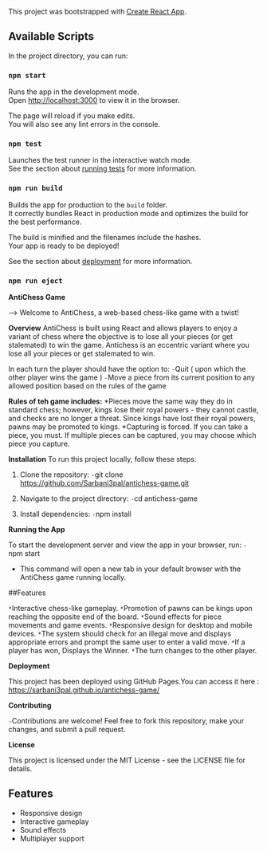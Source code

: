 This project was bootstrapped with [Create React App](https://github.com/facebook/create-react-app).

## Available Scripts

In the project directory, you can run:

### `npm start`

Runs the app in the development mode.<br />
Open [http://localhost:3000](http://localhost:3000) to view it in the browser.

The page will reload if you make edits.<br />
You will also see any lint errors in the console.

### `npm test`

Launches the test runner in the interactive watch mode.<br />
See the section about [running tests](https://facebook.github.io/create-react-app/docs/running-tests) for more information.

### `npm run build`

Builds the app for production to the `build` folder.<br />
It correctly bundles React in production mode and optimizes the build for the best performance.

The build is minified and the filenames include the hashes.<br />
Your app is ready to be deployed!

See the section about [deployment](https://facebook.github.io/create-react-app/docs/deployment) for more information.

### `npm run eject`

**AntiChess Game**

--> Welcome to AntiChess, a web-based chess-like game with a twist!

**Overview**
AntiChess is built using React and allows players to enjoy a variant of chess where the objective is to lose all your pieces  (or get stalemated) to win the game.
Antichess is an eccentric variant where you lose all your pieces or get stalemated to win.

In each turn the player should have the option to: 
`-`Quit ( upon which the other player wins the game ) 
`-`Move a piece from its current position to any allowed position based on the rules of the game

**Rules of teh game includes:**
*Pieces move the same way they do in standard chess; however, kings lose their royal powers - they cannot castle, and checks are no longer a threat. Since kings have lost their royal powers, pawns may be promoted to kings.
*Capturing is forced. If you can take a piece, you must. If multiple pieces can be captured, you may choose which piece you capture.



**Installation**
To run this project locally, follow these steps:

1. Clone the repository:
 `-`git clone https://github.com/Sarbani3pal/antichess-game.git
   
3. Navigate to the project directory:
   `-`cd antichess-game
   
5. Install dependencies:
   `-`npm install

**Running the App**

To start the development server and view the app in your browser, run:
 `-`npm start

- This command will open a new tab in your default browser with the AntiChess game running locally.

##Features

`*`Interactive chess-like gameplay.
`*`Promotion of pawns can be  kings upon reaching the opposite end of the board.
`*`Sound effects for piece movements and game events.
`*`Responsive design for desktop and mobile devices.
`*`The system should check for an illegal move and displays appropriate errors and prompt the same user to enter a valid move.
`*`If a player has won, Displays the Winner.
`*`The turn changes to the other player.

**Deployment**

This project has been deployed using GitHub Pages.You can access it here : https://sarbani3pal.github.io/antichess-game/

**Contributing**

`-`Contributions are welcome! Feel free to fork this repository, make your changes, and submit a pull request.

**License**

This project is licensed under the MIT License - see the LICENSE file for details.

## Features

- Responsive design
- Interactive gameplay
- Sound effects
- Multiplayer support

